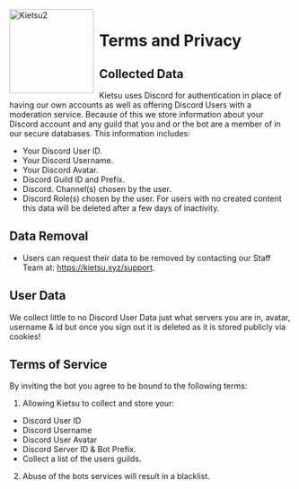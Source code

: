 <img width="150" height="150" align="left" style="float: left; margin: 0 10px 10px 0;" alt="Kietsu2" src="https://media.discordapp.net/attachments/634456090909605908/832427117311950879/image0.png">

# Terms and Privacy

## Collected Data
Kietsu uses Discord for authentication in place of having our own accounts as well as offering Discord Users with a moderation service. Because of this we store information about your Discord account and any guild that you and or the bot are a member of in our secure databases. This information includes:
* Your Discord User ID.
* Your Discord Username.
* Your Discord Avatar.
* Discord Guild ID and Prefix.
* Discord. Channel(s) chosen by the user.
* Discord Role(s) chosen by the user.
For users with no created content this data will be deleted after a few days of inactivity.

## Data Removal
* Users can request their data to be removed by contacting our Staff Team at: https://kietsu.xyz/support.

## User Data
We collect little to no Discord User Data just what servers you are in, avatar, username & id but once you sign out it is deleted as it is stored publicly via cookies!

## Terms of Service
By inviting the bot you agree to be bound to the following terms:

1. Allowing Kietsu to collect and store your:
* Discord User ID
* Discord Username
* Discord User Avatar
* Discord Server ID & Bot Prefix.
* Collect a list of the users guilds.

2. Abuse of the bots services will result in a blacklist.
